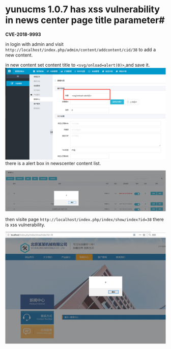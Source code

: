 # yunucms 1.0.7 has xss vulnerability in news center page title parameter#
**CVE-2018-9993**

in login with admin and visit `http://localhost/index.php/admin/content/addcontent/cid/38` to add a new content.

in new content set content title to `<svg/onload=alert(0)>`,and  save it.
![](1.png)
there is a alert box in newscenter content list.

![](3.png)

then visite page `http://localhost/index.php/index/show/index?id=38` there is xss vulnerability.

![](2.png)
